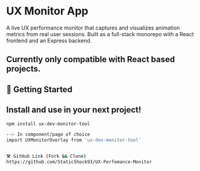 # UX Monitor App

A live UX performance monitor that captures and visualizes animation metrics from real user sessions. Built as a full-stack monorepo with a React frontend and an Express backend.

Currently only compatible with React based projects.
---

## 🚀 Getting Started

## Install and use in your next project!

```bash
npm install ux-dev-monitor-tool

--> In component/page of choice
import UXMonitorOverlay from 'ux-dev-monitor-tool' 


🛠 GitHub Link (Fork && Clone)
https://github.com/StaticShock93/UX-Perfomance-Monitor
```
